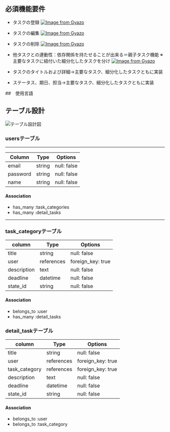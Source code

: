## 必須機能要件
- タスクの登録
[![Image from Gyazo](https://i.gyazo.com/ef85ceadfbefdef6325f2d541d4f52b2.gif)](https://gyazo.com/ef85ceadfbefdef6325f2d541d4f52b2)
- タスクの編集
[![Image from Gyazo](https://i.gyazo.com/2bfb63a7a42319ade0dd164b431e01b0.gif)](https://gyazo.com/2bfb63a7a42319ade0dd164b431e01b0)
- タスクの削除
[![Image from Gyazo](https://i.gyazo.com/bd14294e29140bb9cac632370620a139.gif)](https://gyazo.com/bd14294e29140bb9cac632370620a139)
- 他タスクとの連動性：依存関係を持たせることが出来る＝親子タスク機能
※主要なタスクに紐付いた細分化したタスクを分け
[![Image from Gyazo](https://i.gyazo.com/688944149c554e4516481060b4db8da9.gif)](https://gyazo.com/688944149c554e4516481060b4db8da9)

- タスクのタイトルおよび詳細→主要なタスク、細分化したタスクともに実装
- ステータス、期日、担当→主要なタスク、細分化したタスクともに実装

##　使用言語



## テーブル設計
![テーブル設計図](https://user-images.githubusercontent.com/74590047/109259298-4290f100-783f-11eb-95f6-65317628fec2.png)


### usersテーブル
---------------------------------------------
| Column     | Type         |  Options      |
|------------|--------------|---------------|
| email      | string       | null: false   |
| password   | string       | null: false   |
| name       | string       | null: false   |

#### Association
- has_many :task_categories
- has_many :detail_tasks
---------------------------------------------
### task_categoryテーブル
| column     | Type         |  Options            |
|------------|------------- |---------------------|
|title       |string        | null: false         |
|user        |references    | foreign_key: true   |
|description |text          | null: false         |
|deadline    |datetime      | null: false         |
|state_id    |string        | null: false         |

#### Association
- belongs_to :user
- has_many :detail_tasks


### detail_taskテーブル
| column       | Type         |  Options            |
|--------------|------------- |---------------------|
|title         |string        | null: false         |
|user          |references    | foreign_key: true   |
|task_category |references    | foreign_key: true   |
|description   |text          | null: false         |
|deadline      |datetime      | null: false         |
|state_id      |string        | null: false         |

#### Association
- belongs_to :user
- belongs_to :task_category
